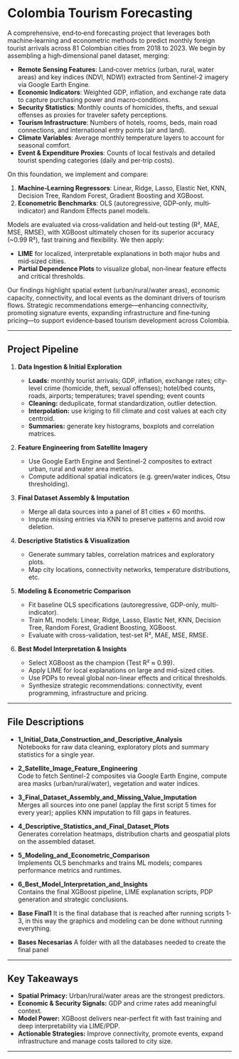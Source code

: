 # Colombia Tourism Forecasting

A comprehensive, end‐to‐end forecasting project that leverages both machine‐learning and econometric methods to predict monthly foreign tourist arrivals across 81 Colombian cities from 2018 to 2023. We begin by assembling a high‐dimensional panel dataset, merging:

- **Remote Sensing Features**: Land‐cover metrics (urban, rural, water areas) and key indices (NDVI, NDWI) extracted from Sentinel-2 imagery via Google Earth Engine.  
- **Economic Indicators**: Weighted GDP, inflation, and exchange rate data to capture purchasing power and macro‐conditions.  
- **Security Statistics**: Monthly counts of homicides, thefts, and sexual offenses as proxies for traveler safety perceptions.  
- **Tourism Infrastructure**: Numbers of hotels, rooms, beds, main road connections, and international entry points (air and land).  
- **Climate Variables**: Average monthly temperature layers to account for seasonal comfort.  
- **Event & Expenditure Proxies**: Counts of local festivals and detailed tourist spending categories (daily and per‐trip costs).


On this foundation, we implement and compare:
1. **Machine‐Learning Regressors**: Linear, Ridge, Lasso, Elastic Net, KNN, Decision Tree, Random Forest, Gradient Boosting and XGBoost.  
2. **Econometric Benchmarks**: OLS (autoregressive, GDP‐only, multi‐indicator) and Random Effects panel models.

Models are evaluated via cross‐validation and held‐out testing (R², MAE, MSE, RMSE), with XGBoost ultimately chosen for its superior accuracy (~0.99 R²), fast training and flexibility. We then apply:

- **LIME** for localized, interpretable explanations in both major hubs and mid‐sized cities.  
- **Partial Dependence Plots** to visualize global, non‐linear feature effects and critical thresholds.

Our findings highlight spatial extent (urban/rural/water areas), economic capacity, connectivity, and local events as the dominant drivers of tourism flows. Strategic recommendations emerge—enhancing connectivity, promoting signature events, expanding infrastructure and fine‐tuning pricing—to support evidence‐based tourism development across Colombia.  


---

## Project Pipeline

1. **Data Ingestion & Initial Exploration**  
   - **Loads:** monthly tourist arrivals; GDP, inflation, exchange rates; city‐level crime (homicide, theft, sexual offenses); hotel/bed counts, roads, airports; temperatures; travel spending; event counts
   - **Cleaning:** deduplicate, format standardization, outlier detection.  
   - **Interpolation:** use kriging to fill climate and cost values at each city centroid.  
   - **Summaries:** generate key histograms, boxplots and correlation matrices. 

2. **Feature Engineering from Satellite Imagery**  
   - Use Google Earth Engine and Sentinel-2 composites to extract urban, rural and water area metrics.  
   - Compute additional spatial indicators (e.g. green/water indices, Otsu thresholding).

3. **Final Dataset Assembly & Imputation**  
   - Merge all data sources into a panel of 81 cities × 60 months.  
   - Impute missing entries via KNN to preserve patterns and avoid row deletion.

4. **Descriptive Statistics & Visualization**  
   - Generate summary tables, correlation matrices and exploratory plots.  
   - Map city locations, connectivity networks, temperature distributions, etc.

5. **Modeling & Econometric Comparison**  
   - Fit baseline OLS specifications (autoregressive, GDP-only, multi-indicator).  
   - Train ML models: Linear, Ridge, Lasso, Elastic Net, KNN, Decision Tree, Random Forest, Gradient Boosting, XGBoost.  
   - Evaluate with cross-validation, test-set R², MAE, MSE, RMSE.  

6. **Best Model Interpretation & Insights**  
   - Select XGBoost as the champion (Test R² ≈ 0.99).  
   - Apply LIME for local explanations on large and mid-sized cities.  
   - Use PDPs to reveal global non-linear effects and critical thresholds.  
   - Synthesize strategic recommendations: connectivity, event programming, infrastructure and pricing.

---

## File Descriptions

- **1_Initial_Data_Construction_and_Descriptive_Analysis**  
  Notebooks for raw data cleaning, exploratory plots and summary statistics for a single year.

- **2_Satellite_Image_Feature_Engineering**  
  Code to fetch Sentinel-2 composites via Google Earth Engine, compute area masks (urban/rural/water), vegetation and water indices.

- **3_Final_Dataset_Assembly_and_Missing_Value_Imputation**  
  Merges all sources into one panel (applay the first script 5 times for every year); applies KNN imputation to fill gaps in features.

- **4_Descriptive_Statistics_and_Final_Dataset_Plots**  
  Generates correlation heatmaps, distribution charts and geospatial plots on the assembled dataset.

- **5_Modeling_and_Econometric_Comparison**  
  Implements OLS benchmarks and trains ML models; compares performance metrics and runtimes.

- **6_Best_Model_Interpretation_and_Insights**  
  Contains the final XGBoost pipeline, LIME explanation scripts, PDP generation and strategic conclusions.
  
- **Base Final1**
  It is the final database that is reached after running scripts 1-3, in this way the graphics and modeling can be done without running everything.

- **Bases Necesarias**
  A folder with all the databases needed to create the final panel

---

## Key Takeaways

- **Spatial Primacy:** Urban/rural/water areas are the strongest predictors.  
- **Economic & Security Signals:** GDP and crime rates add meaningful context.  
- **Model Power:** XGBoost delivers near-perfect fit with fast training and deep interpretability via LIME/PDP.  
- **Actionable Strategies:** Improve connectivity, promote events, expand infrastructure and manage costs tailored to city size.

---

